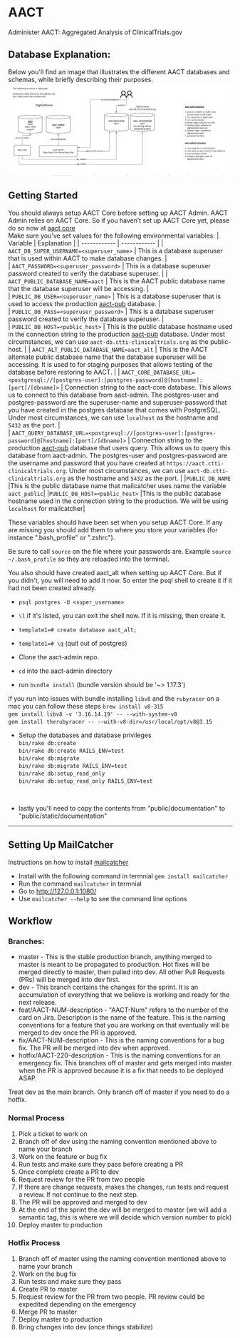 # AACT
Administer AACT: Aggregated Analysis of ClinicalTrials.gov

## Database Explanation:  
Below you'll find an image that illustrates the different AACT databases and schemas, while briefly describing their purposes.
![Visualization of the database arrangement for AACT(backend) and AACT-Admin(frontend)](https://github.com/ctti-clinicaltrials/aact/blob/master/public/aact_architecture.png "AACT Database Visualization")   

## Getting Started

You should always setup AACT Core before setting up AACT Admin. AACT Admin relies on AACT Core. So if you haven’t set up AACT Core yet, please do so now at [aact core](https://github.com/ctti-clinicaltrials/aact)  
Make sure you've set values for the following environmental variables:
| Variable | Explanation |
| ------------ | ------------ |
| `AACT_DB_SUPER_USERNAME=<superuser_name>` | This is a database superuser that is used within AACT to make database changes. |  
| `AACT_PASSWORD=<superuser_password>` | This is a database superuser password created to verify the database superuser. |
| `AACT_PUBLIC_DATABASE_NAME=aact` | This is the AACT public database name that the database superuser will be accessing. |  
| `PUBLIC_DB_USER=<superuser_name>` | This is a database superuser that is used to access the production [aact-pub](https://aact.ctti-clinicaltrials.org/connect) database. |  
| `PUBLIC_DB_PASS=<superuser_password>` | This is a database superuser password created to verify the database superuser. |  
| `PUBLIC_DB_HOST=<public_host>` | This is the public database hostname used in the connection string to the production [aact-pub](https://aact.ctti-clinicaltrials.org/connect) database. Under most circumstances, we can use `aact-db.ctti-clinicaltrials.org` as the public-host. |
| `AACT_ALT_PUBLIC_DATABASE_NAME=aact_alt` | This is the AACT alternate public database name that the database superuser will be accessing. It is used to for staging purposes that allows testing of the database before restoring to AACT. |
| `AACT_CORE_DATABASE_URL=<postgresql://[postgres-user]:[postgres-password]@[hostname]:[port]/[dbname]>` | Connection string to the aact-core database. This allows us to connect to this database from aact-admin. The postgres-user and postgres-password are the superuser-name and superuser-password that you have created in the postgres database that comes with PostgreSQL. Under most circumstances, we can use `localhost` as the hostname and `5432` as the port. |  
| `AACT_QUERY_DATABASE_URL=<postgresql://[postgres-user]:[postgres-password]@[hostname]:[port]/[dbname]>` | Connection string to the production [aact-pub](https://aact.ctti-clinicaltrials.org/connect) database that users query. This allows us to query this database from aact-admin. The postgres-user and postgres-password are the username and password that you have created at `https://aact.ctti-clinicaltrials.org`. Under most circumstances, we can use `aact-db.ctti-clinicaltrials.org` as the hostname and `5432` as the port. | 
|`PUBLIC_DB_NAME` |This is the public database name that mailcatcher uses name the variable `aact_public`|
|`PUBLIC_DB_HOST=<public_host>` |This is the public database hostname used in the connection string to the production. We will be using `localhost` for mailcatcher|

These variables should have been set when you setup AACT Core. If any are missing you should add them to where you store your variables (for instance ".bash_profile" or ".zshrc").  

Be sure to call `source` on the file where your passwords are. Example `source ~/.bash_profile` so they are reloaded into the terminal.   

You also should have created aact_alt when setting up AACT Core. But if you didn't, you will need to add it now. So enter the psql shell to create it if it had not been created already.  

- `psql postgres -U <super_username>`  

- `\l`  if it's listed, you can exit the shell now. If it is missing, then create it.  

- `template1=# create database aact_alt;`  

- `template1=# \q` (quit out of postgres)  

- Clone the aact-admin repo.  

- `cd` into the aact-admin directory  

- run `bundle install` (bundle version should be '~> 1.17.3')  

if you run into issues with bundle installing `libv8` and the `rubyracer` on a mac you can follow these steps
`brew install v8-315`  
`gem install libv8 -v '3.16.14.19' -- --with-system-v8`  
`gem install therubyracer -- --with-v8-dir=/usr/local/opt/v8@3.15`    

- Setup the databases and database privileges  
`bin/rake db:create`  
`bin/rake db:create RAILS_ENV=test`  
`bin/rake db:migrate`  
`bin/rake db:migrate RAILS_ENV=test`  
`bin/rake db:setup_read_only`  
`bin/rake db:setup_read_only RAILS_ENV=test`  
<br>  

- lastly you'll need to copy the contents from "public/documentation" to "public/static/documentation"
***

## Setting Up MailCatcher

Instructions on how to install [mailcatcher](https://mailcatcher.me/)

- Install with the following command in termnial `gem install mailcatcher`
- Run the command `mailcatcher` in termnial
- Go to http://127.0.0.1:1080/
- Use `mailcatcher --help` to see the command line options

## Workflow
### Branches:
- master - This is the stable production branch, anything merged to master is meant to be propagated to production. Hot fixes will be merged directly to master, then pulled into dev. All other Pull Requests (PRs) will be merged into dev first.  
- dev - This branch contains the changes for the sprint. It is an accumulation of everything that we believe is working and ready for the next release.  
- feat/AACT-NUM-description - "AACT-Num" refers to the number of the card on Jira. Description is the name of the feature. This is the naming conventions for a feature that you are working on that eventually will be merged to dev once the PR is approved.  
- fix/AACT-NUM-description - This is the naming conventions for a bug fix. The PR will be merged into dev when approved.  
- hotfix/AACT-220-description - This is the naming conventions for an emergency fix. This branches off of master and gets merged into master when the PR is approved because it is a fix that needs to be deployed ASAP.  

Treat dev as the main branch. Only branch off of master if you need to do a hotfix.

### Normal Process
1.  Pick a ticket to work on  
2.  Branch off of dev using the naming convention mentioned above to name your branch  
3.  Work on the feature or bug fix  
4.  Run tests and make sure they pass before creating a PR  
5.  Once complete create a PR to dev  
6.  Request review for the PR from two people  
7.  If there are change requests, makes the changes, run tests and request a review. If not continue to the next step.   
8.  The PR will be approved and merged to dev  
9.  At the end of the sprint the dev will be merged to master (we will add a semantic tag, this is where we will decide which version number to pick)  
10.  Deploy master to production  

### Hotfix Process
1.  Branch off of master using the naming convention mentioned above to name your branch   
2.  Work on the bug fix  
3.  Run tests and make sure they pass
4.  Create PR to master  
5.  Request review for the PR from two people. PR review could be expedited depending on the emergency  
6.  Merge PR to master  
7.  Deploy master to production  
8.  Bring changes into dev (once things stabilize)  
